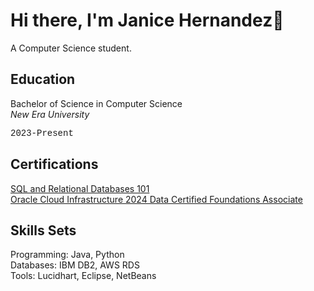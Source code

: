 

<!--
**JaniceHernandez/JaniceHernandez** is a ✨ _special_ ✨ repository because its `README.md` (this file) appears on your GitHub profile.

Here are some ideas to get you started:

- 🔭 I’m currently working on ...
- 🌱 I’m currently learning ...
- 👯 I’m looking to collaborate on ...
- 🤔 I’m looking for help with ...
- 💬 Ask me about ...
- 📫 How to reach me: ...
- 😄 Pronouns: ...
- ⚡ Fun fact: ...
-->
<h1>Hi there, I'm Janice Hernandez👋</h1>

<p>A Computer Science student.</p>

<h2>Education</h2>
Bachelor of Science in Computer Science</br>
<em>New Era University</em></br>
<p style="font-family:'Courier New'" style="font-size:11px">2023-Present</p>

<h2>Certifications</h2>
<a href="https://courses.cognitiveclass.ai/certificates/76cf3e5d09df467c8b46fe49b6b3f0e7" target="_blank" rel="noopener noreferrer">SQL and Relational Databases 101</a>
</br>
<a href="https://catalog-education.oracle.com/ords/certview/sharebadge?id=36D87E64F238C2254675DC6205660A84EC4DDE661DD78A74CA43B268C1502EC3&fbclid=IwY2xjawHR6_9leHRuA2FlbQIxMQABHXAyiUKROuwoMYQhidENJOK6MpcT4let6sZg9lNTl9-kpFqhOCKT-aTUSw_aem_XfRjdkCOC66B0Ol0_Qx1-Q" target="_blank" rel="noopener noreferrer">Oracle Cloud Infrastructure 2024 Data Certified Foundations Associate</a>


<h2>Skills Sets</h2>
Programming: Java, Python</br>
Databases: IBM DB2, AWS RDS</br>
Tools: Lucidhart, Eclipse, NetBeans

